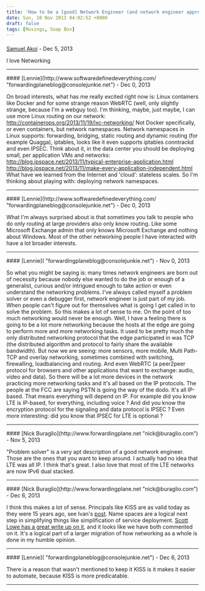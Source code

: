```yaml
---
title: 'How to be a [good] Network Engineer (and network engineer appreciation day)'
date: Sun, 10 Nov 2013 04:02:52 +0000
draft: false
tags: [Musings, Soap Box]
---
```



#### 
[Samuel Akoi]( "Sakoivision@yahoo.com") - <time datetime="2013-12-13 09:43:42">Dec 5, 2013</time>

I love Networking
<hr />
#### 
[Lennie](http://www.softwaredefinedeverything.com/ "forwardingplaneblog@consolejunkie.net") - <time datetime="2013-12-01 05:09:40">Dec 0, 2013</time>

On broad interests, what has me really excited right now is: Linux containers like Docker and for some strange reason WebRTC (well, only slightly strange, because I'm a webguy too). I'm thinking, maybe, just maybe, I can use more Linux routing on our network: http://containerops.org/2013/11/19/lxc-networking/ Not Docker specifically, or even containers, but network namespaces. Network namespaces in Linux supports: forwarding, bridging, static routing and dynamic routing (for example Quagga), iptables, looks like it even supports iptables conntrackd and even IPSEC. Think about it, in the data center you should be deploying small, per application VMs and networks: http://blog.ipspace.net/2013/11/typical-enterprise-application.html http://blog.ipspace.net/2013/11/make-every-application-independent.html What have we learned from the Internet and 'cloud': stateless scales. So I'm thinking about playing with: deploying network namespaces.
<hr />
#### 
[Lennie](http://www.softwaredefinedeverything.com/ "forwardingplaneblog@consolejunkie.net") - <time datetime="2013-12-01 04:38:39">Dec 0, 2013</time>

What I'm always surprised about is that sometimes you talk to people who do only routing at large providers also only know routing. Like some Microsoft Exchange admin that only knows Microsoft Exchange and nothing about Windows. Most of the other networking people I have interacted with have a lot broader interests.
<hr />
#### 
[Lennie]( "forwardingplaneblog@consolejunkie.net") - <time datetime="2013-11-10 02:15:18">Nov 0, 2013</time>

So what you might be saying is: many times network engineers are born out of necessity because nobody else wanted to do the job or enough of a generalist, curious and/or intrigued enough to take action or even understand the networking problems. I've always called myself a problem solver or even a debugger first, network engineer is just part of my job. When people can't figure out for themselves what is going I get called in to solve the problem. So this makes a lot of sense to me. On the point of too much networking would never be enough. Well, I have a feeling there is going to be a lot more networking because the hosts at the edge are going to perform more and more networking tasks. It used to be pretty much the only distributed networking protocol that the edge participated in was TCP (the distributed algorithm and protocol to fairly share the available bandwidth). But now we are seeing: more sensors, more mobile, Multi Path-TCP and overlay networking, sometimes combined with switching, firewalling, loadbalancing and routing. And even WebRTC (a peer2peer protocol for browsers and other applications that want to exchange: audio, video and data). So there will be a lot more devices in the network practicing more networking tasks and it's all based on the IP protocols. The people at the FCC are saying PSTN is going the way of the dodo. It's all IP-based. That means everything will depend on IP. For example did you know LTE is IP-based, for everything, including voice ? And did you know the encryption protocol for the signaling and data protocol is IPSEC ? Even more interesting: did you know that IPSEC for LTE is optional ?
<hr />
#### 
[Nick Buraglio](http://www.forwardingplane.net "nick@buraglio.com") - <time datetime="2013-11-29 14:39:13">Nov 5, 2013</time>

"Problem solver" is a very apt description of a good network engineer. Those are the ones that you want to keep around. I actually had no idea that LTE was all IP. I think that's great. I also love that most of the LTE networks are now IPv6 dual stacked.
<hr />
#### 
[Nick Buraglio](http://www.forwardingplane.net "nick@buraglio.com") - <time datetime="2013-12-07 14:31:39">Dec 6, 2013</time>

I think this makes a lot of sense. Principals like KISS are as valid today as they were 15 years ago, see Ivan's [post](http://blog.ipspace.net/2013/12/still-waiting-for-stupid-network.html). Name spaces are a logical next step in simplifying things like simplification of service deployment. [Scott Lowe has a great write up on it](http://blog.scottlowe.org/2013/09/04/introducing-linux-network-namespaces/), and it looks like we have both commented on it. It's a logical part of a larger migration of how networking as a whole is done in my humble opinion.
<hr />
#### 
[Lennie]( "forwardingplaneblog@consolejunkie.net") - <time datetime="2013-12-07 14:55:21">Dec 6, 2013</time>

There is a reason that wasn't mentioned to keep it KISS is it makes it easier to automate, because KISS is more predicatable.
<hr />
